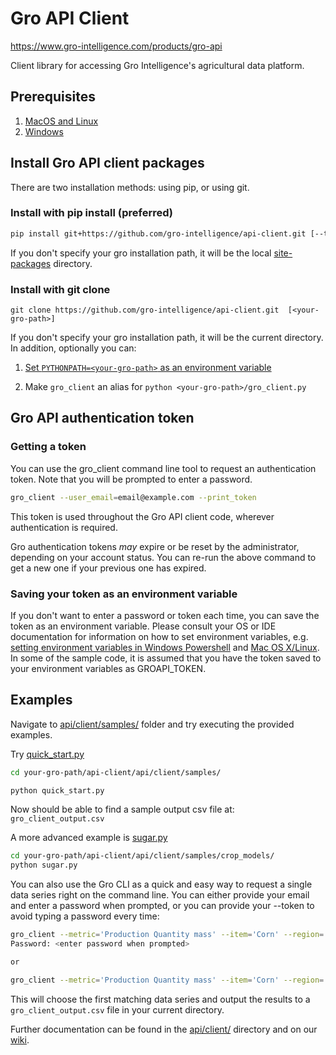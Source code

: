 # Gro API Client

https://www.gro-intelligence.com/products/gro-api

Client library for accessing Gro Intelligence's agricultural data platform.

## Prerequisites

1. [MacOS and Linux](unix-setup.md)
2. [Windows](windows-setup.md)

## Install Gro API client packages

There are two installation methods: using pip, or using git. 

### Install with pip install (preferred)

```sh
pip install git+https://github.com/gro-intelligence/api-client.git [--target=<your-gro-path>]
```

If you don't specify your gro installation path, it will be the local [site-packages]( https://stackoverflow.com/questions/31384639/what-is-pythons-site-packages-directory) directory.

### Install with git clone 

```
git clone https://github.com/gro-intelligence/api-client.git  [<your-gro-path>]
```
If you don't specify your gro installation path, it will be the current directory.
In addition, optionally you can:

1. [Set `PYTHONPATH=<your-gro-path>` as an environment variable](https://www.techwalla.com/articles/how-to-set-your-python-path)

2. Make `gro_client` an alias for `python <your-gro-path>/gro_client.py`


## Gro API authentication token

### Getting a token

You can use the gro_client command line tool to request an authentication token. Note that you will be prompted to enter a password.

```sh
gro_client --user_email=email@example.com --print_token
```

This token is used throughout the Gro API client code, wherever authentication is required.

Gro authentication tokens *may* expire or be reset by the administrator,
depending on your account status. You can re-run the above command to get a new one 
if your previous one has expired.

### Saving your token as an environment variable

If you don't want to enter a password or token each time, you can save
the token as an environment variable. Please consult your OS or IDE documentation for information on how to set environment variables, e.g. [setting environment variables in Windows Powershell](https://docs.microsoft.com/en-us/powershell/module/microsoft.powershell.core/about/about_environment_variables?view=powershell-6) and [Mac OS X/Linux](https://apple.stackexchange.com/questions/106778/how-do-i-set-environment-variables-on-os-x).  In some of the sample code, it is assumed that you have the token saved to your environment variables as GROAPI_TOKEN. 

## Examples

Navigate to [api/client/samples/](api/client/samples/) folder and try executing the provided examples.

Try [quick_start.py](api/client/samples/quick_start.py)

```sh
cd your-gro-path/api-client/api/client/samples/

python quick_start.py
```
Now should be able to find a sample output csv file at: `gro_client_output.csv`

A more advanced example is [sugar.py](api/client/samples/crop_models/sugar.py)

```sh
cd your-gro-path/api-client/api/client/samples/crop_models/
python sugar.py
```

You can also use the Gro CLI as a quick and easy way to request a single data series right on the command line. You can either provide your email and enter a password when prompted, or you can provide your --token to avoid typing a password every time:

```sh
gro_client --metric='Production Quantity mass' --item='Corn' --region='United States' --user_email='email@expample.com'
Password: <enter password when prompted>

or

gro_client --metric='Production Quantity mass' --item='Corn' --region='United States' --token='token-generated-in-setup-steps'
```

This will choose the first matching data series and output the results to a `gro_client_output.csv` file in your current directory.

Further documentation can be found in the [api/client/](api/client) directory and on our [wiki](https://github.com/gro-intelligence/api-client/wiki).
